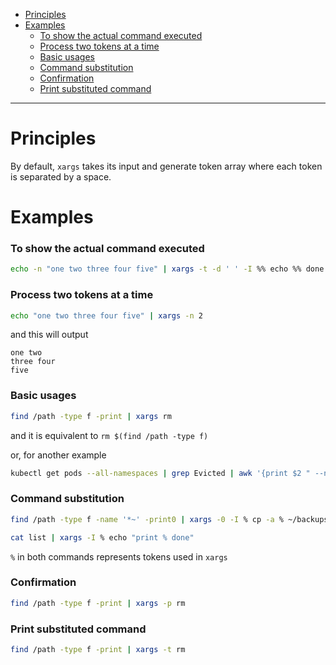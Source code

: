 - [Principles](#principles)
- [Examples](#examples)
    + [To show the actual command executed](#to-show-the-actual-command-executed)
    + [Process two tokens at a time](#process-two-tokens-at-a-time)
    + [Basic usages](#basic-usages)
    + [Command substitution](#command-substitution)
    + [Confirmation](#confirmation)
    + [Print substituted command](#print-substituted-command)
____

# Principles

By default, `xargs` takes its input and generate token array where each token is
separated by a space.

# Examples

### To show the actual command executed

```sh
echo -n "one two three four five" | xargs -t -d ' ' -I %% echo %% done
```

### Process two tokens at a time

```sh
echo "one two three four five" | xargs -n 2
```

and this will output

```
one two
three four
five
```

### Basic usages

```sh
find /path -type f -print | xargs rm
```

and it is equivalent to `rm $(find /path -type f)`

or, for another example

```sh
kubectl get pods --all-namespaces | grep Evicted | awk '{print $2 " --namespace=" $1}' | xargs kubectl delete pod
```

### Command substitution

```sh
find /path -type f -name '*~' -print0 | xargs -0 -I % cp -a % ~/backups
```

```sh
cat list | xargs -I % echo "print % done"
```

`%` in both commands represents tokens used in `xargs`

### Confirmation

```sh
find /path -type f -print | xargs -p rm
```

### Print substituted command

```sh
find /path -type f -print | xargs -t rm
```

